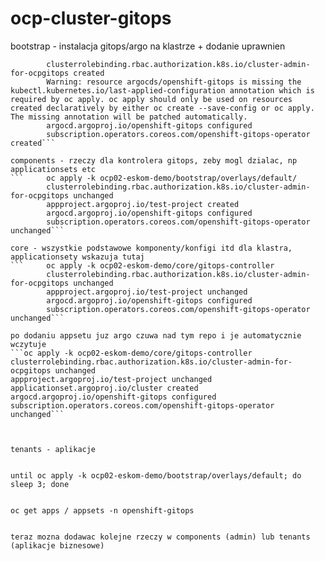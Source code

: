 # ocp-cluster-gitops



bootstrap - instalacja gitops/argo na klastrze + dodanie uprawnien
```    oc apply -k ocp02-eskom-demo/bootstrap/overlays/default/
        clusterrolebinding.rbac.authorization.k8s.io/cluster-admin-for-ocpgitops created
        Warning: resource argocds/openshift-gitops is missing the kubectl.kubernetes.io/last-applied-configuration annotation which is required by oc apply. oc apply should only be used on resources created declaratively by either oc create --save-config or oc apply. The missing annotation will be patched automatically.
        argocd.argoproj.io/openshift-gitops configured
        subscription.operators.coreos.com/openshift-gitops-operator created```

components - rzeczy dla kontrolera gitops, zeby mogl dzialac, np applicationsets etc
```     oc apply -k ocp02-eskom-demo/bootstrap/overlays/default/
        clusterrolebinding.rbac.authorization.k8s.io/cluster-admin-for-ocpgitops unchanged
        appproject.argoproj.io/test-project created
        argocd.argoproj.io/openshift-gitops configured
        subscription.operators.coreos.com/openshift-gitops-operator unchanged```

core - wszystkie podstawowe komponenty/konfigi itd dla klastra, applicationsety wskazuja tutaj
```     oc apply -k ocp02-eskom-demo/core/gitops-controller
        clusterrolebinding.rbac.authorization.k8s.io/cluster-admin-for-ocpgitops unchanged
        appproject.argoproj.io/test-project unchanged
        argocd.argoproj.io/openshift-gitops configured
        subscription.operators.coreos.com/openshift-gitops-operator unchanged```

po dodaniu appsetu juz argo czuwa nad tym repo i je automatycznie wczytuje
```oc apply -k ocp02-eskom-demo/core/gitops-controller
clusterrolebinding.rbac.authorization.k8s.io/cluster-admin-for-ocpgitops unchanged
appproject.argoproj.io/test-project unchanged
applicationset.argoproj.io/cluster created
argocd.argoproj.io/openshift-gitops configured
subscription.operators.coreos.com/openshift-gitops-operator unchanged```



tenants - aplikacje 


until oc apply -k ocp02-eskom-demo/bootstrap/overlays/default; do sleep 3; done


oc get apps / appsets -n openshift-gitops


teraz mozna dodawac kolejne rzeczy w components (admin) lub tenants (aplikacje biznesowe)